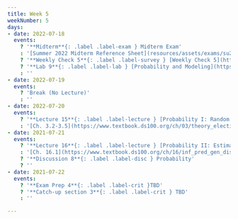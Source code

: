 ```yaml
---
title: Week 5
weekNumber: 5
days:
- date: 2022-07-18
  events:
    ? '**Midterm**{: .label .label-exam } Midterm Exam'
    : '[Summer 2022 Midterm Reference Sheet](resources/assets/exams/su22/su22_mt_reference_sheet.pdf)'
    ? '**Weekly Check 5**{: .label .label-survey } [Weekly Check 5](https://forms.gle/N4wauBi8CLw5udzb6)'
    ? '**Lab 9**{: .label .label-lab } [Probability and Modeling](https://data100.datahub.berkeley.edu/hub/user-redirect/git-pull?repo=https%3A%2F%2Fgithub.com%2FDS-100%2Fsu22&branch=main&urlpath=lab%2Ftree%2Fsu22%2Flab%2Flab09%2Flab09.ipynb) (due Jul 23)'
    : ''
- date: 2022-07-19
  events:
    ? 'Break (No Lecture)'
    : ''
- date: 2022-07-20
  events:
    ? '**Lecture 15**{: .label .label-lecture } [Probability I: Random Variables](lecture/lec15)'
    : '[Ch. 3.2-3.5](https://www.textbook.ds100.org/ch/03/theory_election.html), [16.3](https://www.textbook.ds100.org/ch/16/prob_random_vars.html)'
- date: 2021-07-21
  events:
    ? '**Lecture 16**{: .label .label-lecture } [Probability II: Estimators, Bias, and Variance](lecture/lec16)'
    : '[Ch. 16.1](https://www.textbook.ds100.org/ch/16/inf_pred_gen_dist.html), [Ch. 16.4](https://www.textbook.ds100.org/ch/16/prob_exp_var.html), [19.2](https://www.textbook.ds100.org/ch/19/mult_inference.html)'
    ? '**Discussion 8**{: .label .label-disc } Probability'
    ? ''
- date: 2021-07-22
  events:
    ? '**Exam Prep 4**{: .label .label-crit }TBD'
    ? '**Catch-up section 3**{: .label .label-crit } TBD'
    : ''

---
```

